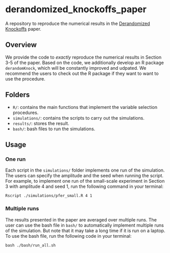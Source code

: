 # derandomized_knockoffs_paper
A repository to reproduce the numerical results in the [Derandomized Knockoffs]() paper. 

## Overview
We provide the code to <em>exactly</em> reproduce the numerical results in Section 3-5 of the paper. Based on the  code,
we additionally develop an R package `derandomKnock`, which will be constantly improved and udpated. We recommend the users to check
out the R package if they want to want to use the procedure.

## Folders
- `R/`: contains the main functions that implement the variable selection procedures.
- `simulations/`: contains the scripts to carry out the simulations.
- `results/`: stores the result.
- `bash/`: bash files to run the simulations.

## Usage
### One run
Each script in the `simulations/` folder implements one run of the simulation. The users can specify the amplitude and the seed when running the script. 
For example, to implement one run of the small-scale experiment in Section 3 with amplitude 4 and seed 1, run the following command in your terminal:
```{r}
Rscript ./simulations/pfer_small.R 4 1
```

### Multiple runs
The results presented in the paper are averaged over multiple runs. The user can use the bash file in `bash/` to automatically
implement multiple runs of the simulation. But note that it may take a long time if it is run on a laptop. To use the bash file,
run the following code in  your terminal:
```{r}
bash ./bash/run_all.sh
```
